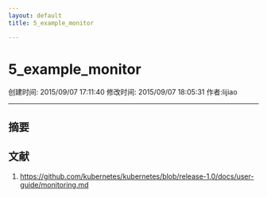 ```yaml
---
layout: default
title: 5_example_monitor

---
```


# 5_example_monitor
创建时间: 2015/09/07 17:11:40  修改时间: 2015/09/07 18:05:31 作者:lijiao

----

## 摘要

## 文献

1. https://github.com/kubernetes/kubernetes/blob/release-1.0/docs/user-guide/monitoring.md


